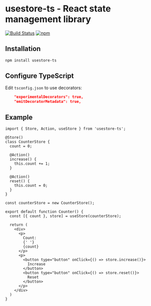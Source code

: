# usestore-ts - React state management library

[![Build Status](https://github.com/seed2whale/usestore-ts/workflows/Test/badge.svg?branch=main)](https://github.com/seed2whale/usestore-ts/actions)
[![npm](https://img.shields.io/npm/v/usestore-ts)](https://www.npmjs.com/package/usestore-ts)

## Installation

```bash
npm install usestore-ts
```

## Configure TypeScript

Edit `tsconfig.json` to use decorators:

```json
    "experimentalDecorators": true,
    "emitDecoratorMetadata": true,
```

## Example

```tsx
import { Store, Action, useStore } from 'usestore-ts';

@Store()
class CounterStore {
  count = 0;

  @Action()
  increase() {
    this.count += 1;
  }

  @Action()
  reset() {
    this.count = 0;
  }
}

const counterStore = new CounterStore();

export default function Counter() {
  const [{ count }, store] = useStore(counterStore);

  return (
    <div>
      <p>
        Count:
        {' '}
        {count}
      </p>
      <p>
        <button type="button" onClick={() => store.increase()}>
          Increase
        </button>
        <button type="button" onClick={() => store.reset()}>
          Reset
        </button>
      </p>
    </div>
  )
}
```

